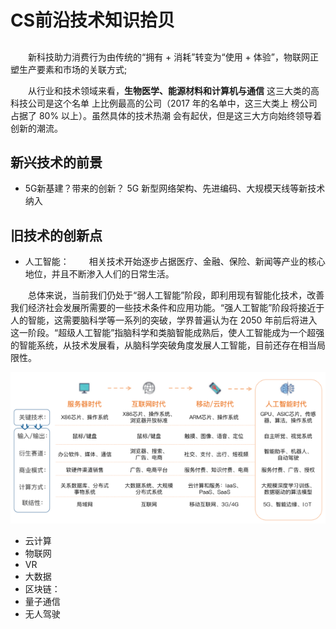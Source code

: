 # CS前沿技术知识拾贝

## 
&emsp;&emsp;新科技助力消费行为由传统的“拥有 + 消耗”转变为“使用 + 体验”，物联网正塑生产要素和市场的关联方式;

&emsp;&emsp;从行业和技术领域来看，**生物医学、能源材料和计算机与通信** 这三大类的高科技公司是这个名单
上比例最高的公司（2017 年的名单中，这三大类上
榜公司占据了 80% 以上）。虽然具体的技术热潮
会有起伏，但是这三大方向始终领导着创新的潮流。

## 新兴技术的前景

- 5G新基建？带来的创新？
 5G 新型网络架构、先进编码、大规模天线等新技术纳入



## 旧技术的创新点
- 人工智能：
&emsp;&emsp;相关技术开始逐步占据医疗、金融、保险、新闻等产业的核心地位，并且不断渗入人们的日常生活。

&emsp;&emsp;总体来说，当前我们仍处于“弱人工智能”阶段，即利用现有智能化技术，改善我们经济社会发展所需要的一些技术条件和应用功能。“强人工智能”阶段将接近于人的智能，这需要脑科学等一系列的突破，学界普遍认为在 2050 年前后将进入这一阶段。“超级人工智能”指脑科学和类脑智能成熟后，使人工智能成为一个超强的智能系统，从技术发展看，从脑科学突破角度发展人工智能，目前还存在相当局限性。


<p align="center"><img width="600" src="../static/人工智能个发展阶段示意图.png"></p>


- 云计算
- 物联网
- VR
- 大数据
- 区块链：
- 量子通信
- 无人驾驶


